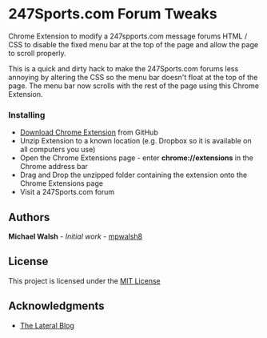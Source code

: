 # 247Sports.com Forum Tweaks

Chrome Extension to modify a 247spports.com message forums HTML / CSS to disable
the fixed menu bar at the top of the page and allow the page to scroll properly.

This is a quick and dirty hack to make the 247Sports.com forums less annoying by
altering the CSS so the menu bar doesn't float at the top of the page.  The menu
bar now scrolls with the rest of the page using this Chrome Extension.

### Installing

* [Download Chrome Extension](https://github.com/mpwalsh8/247sports-forum-tweaks/archive/master.zip) from GitHub
* Unzip Extension to a known location (e.g. Dropbox so it is available on all computers you use)
* Open the Chrome Extensions page - enter **chrome://extensions** in the Chrome address bar
* Drag and Drop the unzipped folder containing the extension onto the Chrome Extensions page
* Visit a 247Sports.com forum


## Authors

**Michael Walsh** - *Initial work* - [mpwalsh8](https://github.com/mpwalsh8)

## License

This project is licensed under the [MIT License](https://opensource.org/licenses/MIT)

## Acknowledgments

* [The Lateral Blog](https://blog.lateral.io/2016/04/create-chrome-extension-modify-websites-html-css)
